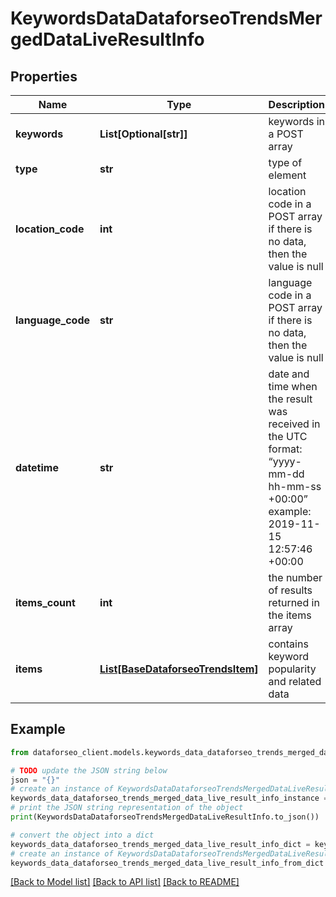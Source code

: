 # KeywordsDataDataforseoTrendsMergedDataLiveResultInfo


## Properties

Name | Type | Description | Notes
------------ | ------------- | ------------- | -------------
**keywords** | **List[Optional[str]]** | keywords in a POST array | [optional] 
**type** | **str** | type of element | [optional] 
**location_code** | **int** | location code in a POST array if there is no data, then the value is null | [optional] 
**language_code** | **str** | language code in a POST array if there is no data, then the value is null | [optional] 
**datetime** | **str** | date and time when the result was received in the UTC format: “yyyy-mm-dd hh-mm-ss +00:00” example: 2019-11-15 12:57:46 +00:00 | [optional] 
**items_count** | **int** | the number of results returned in the items array | [optional] 
**items** | [**List[BaseDataforseoTrendsItem]**](BaseDataforseoTrendsItem.md) | contains keyword popularity and related data | [optional] 

## Example

```python
from dataforseo_client.models.keywords_data_dataforseo_trends_merged_data_live_result_info import KeywordsDataDataforseoTrendsMergedDataLiveResultInfo

# TODO update the JSON string below
json = "{}"
# create an instance of KeywordsDataDataforseoTrendsMergedDataLiveResultInfo from a JSON string
keywords_data_dataforseo_trends_merged_data_live_result_info_instance = KeywordsDataDataforseoTrendsMergedDataLiveResultInfo.from_json(json)
# print the JSON string representation of the object
print(KeywordsDataDataforseoTrendsMergedDataLiveResultInfo.to_json())

# convert the object into a dict
keywords_data_dataforseo_trends_merged_data_live_result_info_dict = keywords_data_dataforseo_trends_merged_data_live_result_info_instance.to_dict()
# create an instance of KeywordsDataDataforseoTrendsMergedDataLiveResultInfo from a dict
keywords_data_dataforseo_trends_merged_data_live_result_info_from_dict = KeywordsDataDataforseoTrendsMergedDataLiveResultInfo.from_dict(keywords_data_dataforseo_trends_merged_data_live_result_info_dict)
```
[[Back to Model list]](../README.md#documentation-for-models) [[Back to API list]](../README.md#documentation-for-api-endpoints) [[Back to README]](../README.md)


